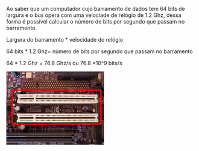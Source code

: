 Ao saber que um computador cujo barramento de dados tem 64 bits de largura e o bus opera com uma velociade de relógio de 1.2 Ghz, dessa forma é possível calcular o número de bits por segundo que passam no barramento.

Largura do barramento * velocidade do relógio

64 bits * 1.2 Ghz= número de bits por segundo que passam no barramento

64 * 1.2 Ghz = 76.8 Ghz/s ou 76.8 *10^9 bits/s

![Alt Text](barramento.jpg)